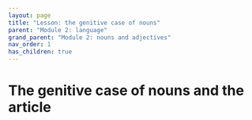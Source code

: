 ```yaml
---
layout: page
title: "Lesson: the genitive case of nouns"
parent: "Module 2: language"
grand_parent: "Module 2: nouns and adjectives"
nav_order: 1
has_children: true
---
```


# The genitive case of nouns and the article

